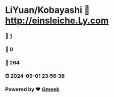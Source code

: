 # LiYuan/Kobayashi :link: http://einsleiche.Ly.com 
### :page_facing_up: [1](http://einsleiche.Ly.com/tag.html) 
### :speech_balloon: 0 
### :hibiscus: 264 
### :alarm_clock: 2024-09-01 23:56:38 
### Powered by :heart: [Gmeek](https://github.com/Meekdai/Gmeek)
